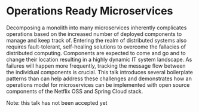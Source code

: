 # Operations Ready Microservices

Decomposing a monolith into many microservices inherently complicates operations based on the increased number of deployed components to manage and keep track of. Entering the realm of distributed systems also requires fault-tolerant, self-healing solutions to overcome the fallacies of distributed computing. Components are expected to come and go and to change their location resulting in a highly dynamic IT system landscape. As failures will happen more frequently, tracking the message flow between the individual components is crucial. This talk introduces several boilerplate patterns than can help address these challenges and demonstrates how an operations model for microservices can be implemented with open source components of the Netflix OSS and Spring Cloud stack.

Note: this talk has not been accepted yet